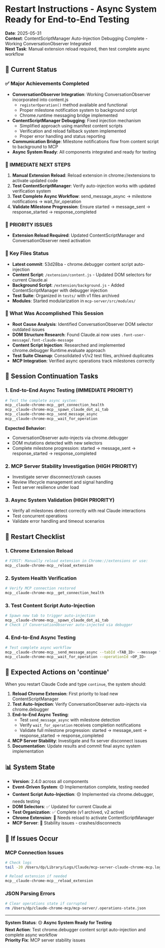 # Restart Instructions - Async System Ready for End-to-End Testing

**Date**: 2025-05-31  
**Context**: ContentScriptManager Auto-Injection Debugging Complete - Working ConversationObserver Integrated  
**Next Task**: Manual extension reload required, then test complete async workflow

## 🎯 Current Status

### ✅ Major Achievements Completed
- **ConversationObserver Integration**: Working ConversationObserver incorporated into content.js
  - `registerOperation()` method available and functional
  - Proper milestone notification system to background script
  - Chrome.runtime messaging bridge implemented
- **ContentScriptManager Debugging**: Fixed injection mechanism
  - Simplified approach using manifest content scripts
  - Verification and reload fallback system implemented
  - Proper error handling and status reporting
- **Communication Bridge**: Milestone notifications flow from content script to background to MCP
- **Async System Ready**: All components integrated and ready for testing

### 🔄 IMMEDIATE NEXT STEPS
1. **Manual Extension Reload**: Reload extension in chrome://extensions to activate updated code
2. **Test ContentScriptManager**: Verify auto-injection works with updated verification system  
3. **Test Complete Async Workflow**: send_message_async → milestone notifications → wait_for_operation
4. **Validate Milestone Progression**: Ensure started → message_sent → response_started → response_completed

### 🔴 PRIORITY ISSUES
- **Extension Reload Required**: Updated ContentScriptManager and ConversationObserver need activation

### 📁 Key Files Status
- **Latest commit**: 53d28ba - chrome.debugger content script auto-injection
- **Content Script**: `/extension/content.js` - Updated DOM selectors for current Claude.ai
- **Background Script**: `/extension/background.js` - Added ContentScriptManager with debugger injection
- **Test Suite**: Organized in `tests/` with v1 files archived
- **Modules**: Started modularization in `mcp-server/src/modules/`

### 🎪 What Was Accomplished This Session
- **Root Cause Analysis**: Identified ConversationObserver DOM selector outdated issues
- **DOM Structure Research**: Found Claude.ai now uses `.font-user-message`/`.font-claude-message`
- **Content Script Injection**: Researched and implemented chrome.debugger Runtime.evaluate approach
- **Test Suite Cleanup**: Consolidated v1/v2 test files, archived duplicates
- **MCP Integration**: Verified async operations track milestones correctly

## 🔄 Session Continuation Tasks

### 1. **End-to-End Async Testing** (IMMEDIATE PRIORITY)
```bash
# Test the complete async system:
mcp__claude-chrome-mcp__get_connection_health
mcp__claude-chrome-mcp__spawn_claude_dot_ai_tab
mcp__claude-chrome-mcp__send_message_async
mcp__claude-chrome-mcp__wait_for_operation
```

**Expected Behavior:**
- ConversationObserver auto-injects via chrome.debugger 
- DOM mutations detected with new selectors
- Complete milestone progression: started → message_sent → response_started → response_completed

### 2. **MCP Server Stability Investigation** (HIGH PRIORITY)
- Investigate server disconnect/crash causes
- Review lifecycle management and signal handling
- Test server resilience under load

### 3. **Async System Validation** (HIGH PRIORITY)
- Verify all milestones detect correctly with real Claude interactions
- Test concurrent operations
- Validate error handling and timeout scenarios

## 🚀 Restart Checklist

### 1. **Chrome Extension Reload**
```bash
# FIRST: Manually reload extension in Chrome://extensions or use:
mcp__claude-chrome-mcp__reload_extension
```

### 2. **System Health Verification**
```bash
# Verify MCP connection restored
mcp__claude-chrome-mcp__get_connection_health
```

### 3. **Test Content Script Auto-Injection**
```bash
# Spawn new tab to trigger auto-injection
mcp__claude-chrome-mcp__spawn_claude_dot_ai_tab
# Check if ConversationObserver auto-injected via debugger
```

### 4. **End-to-End Async Testing**
```bash
# Test complete async workflow
mcp__claude-chrome-mcp__send_message_async --tabId <TAB_ID> --message "Test async system"
mcp__claude-chrome-mcp__wait_for_operation --operationId <OP_ID>
```

## 🎯 Expected Actions on 'continue'

When you restart Claude Code and type `continue`, the system should:

1. **Reload Chrome Extension**: First priority to load new ContentScriptManager
2. **Test Auto-Injection**: Verify ConversationObserver auto-injects via chrome.debugger 
3. **End-to-End Async Testing**: 
   - Test `send_message_async` with milestone detection
   - Verify `wait_for_operation` receives completion notifications
   - Validate full milestone progression: started → message_sent → response_started → response_completed
4. **MCP Server Stability**: Investigate and fix server disconnect issues
5. **Documentation**: Update results and commit final async system implementation

## 📊 System State

- **Version**: 2.4.0 across all components
- **Event-Driven System**: 🟡 Implementation complete, testing needed
- **Content Script Auto-Injection**: 🟡 Implemented via chrome.debugger, needs testing
- **DOM Selectors**: ✅ Updated for current Claude.ai
- **Test Organization**: ✅ Complete (v1 archived, v2 active)
- **Chrome Extension**: 🔴 Needs reload to activate ContentScriptManager
- **MCP Server**: 🔴 Stability issues - crashes/disconnects

## 🔧 If Issues Occur

### **MCP Connection Issues**
```bash
# Check logs
tail -20 /Users/dp/Library/Logs/Claude/mcp-server-claude-chrome-mcp.log

# Reload extension if needed
mcp__claude-chrome-mcp__reload_extension
```

### **JSON Parsing Errors**
```bash
# Clear operations state if corrupted
rm /Users/dp/claude-chrome-mcp/mcp-server/.operations-state.json
```

---

**System Status**: 🟡 **Async System Ready for Testing**  
**Next Action**: Test chrome.debugger content script auto-injection and complete async workflow  
**Priority Fix**: MCP server stability issues